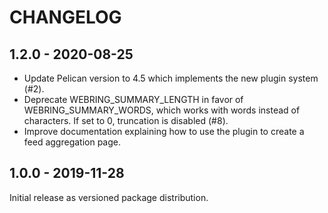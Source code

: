 CHANGELOG
=========

1.2.0 - 2020-08-25
------------------

- Update Pelican version to 4.5 which implements the new plugin system (#2).
- Deprecate WEBRING_SUMMARY_LENGTH in favor of WEBRING_SUMMARY_WORDS, which
  works with words instead of characters. If set to 0, truncation is disabled
  (#8).
- Improve documentation explaining how to use the plugin to create a feed
  aggregation page.

1.0.0 - 2019-11-28
------------------

Initial release as versioned package distribution.
